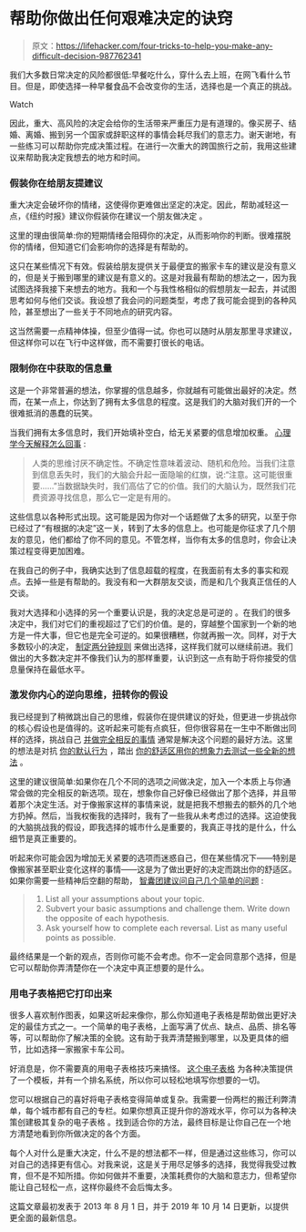 # 帮助你做出任何艰难决定的诀窍

> 原文：<https://lifehacker.com/four-tricks-to-help-you-make-any-difficult-decision-987762341>

我们大多数日常决定的风险都很低:早餐吃什么，穿什么去上班，在网飞看什么节目。但是，即使选择一种早餐食品不会改变你的生活，选择也是一个真正的挑战。

Watch

因此，重大、高风险的决定会给你的生活带来严重压力是有道理的。像买房子、结婚、离婚、搬到另一个国家或辞职这样的事情会耗尽我们的意志力。谢天谢地，有一些练习可以帮助你完成决策过程。在进行一次重大的跨国旅行之前，我用这些建议来帮助我决定我想去的地方和时间。

### **假装你在给朋友提建议**

重大决定会破坏你的情绪，这使得你更难做出坚定的决定。因此，帮助减轻这一点，《纽约时报》建议你假装你在建议一个朋友做决定 。

这里的理由很简单:你的短期情绪会阻碍你的决定，从而影响你的判断。很难摆脱你的情绪，但知道它们会影响你的选择是有帮助的。

这只在某些情况下有效。假装给朋友提供关于最便宜的搬家卡车的建议是没有意义的，但是关于搬到哪里的建议是有意义的。这是对我最有帮助的想法之一，因为我试图选择我接下来想去的地方。我和一个与我性格相似的假想朋友一起去，并试图思考如何与他们交谈。我设想了我会问的问题类型，考虑了我可能会提到的各种风险，甚至想出了一些关于不同地点的研究内容。

这当然需要一点精神体操，但至少值得一试。你也可以随时从朋友那里寻求建议，但这样你可以在飞行中这样做，而不需要打很长的电话。

### **限制你在**中获取的信息量

这是一个非常普遍的想法，你掌握的信息越多，你就越有可能做出最好的决定。然而，在某一点上，你达到了拥有太多信息的程度。这是我们的大脑对我们开的一个很难抵消的愚蠢的玩笑。

当我们拥有太多信息时，我们开始填补空白，给无关紧要的信息增加权重。 [心理学今天解释怎么回事](http://www.psychologytoday.com/blog/glue/201212/why-too-much-data-disables-your-decision-making) :

> 人类的思维讨厌不确定性。不确定性意味着波动、随机和危险。当我们注意到信息丢失时，我们的大脑会升起一面隐喻的红旗，说:“注意。这可能很重要……”当数据缺失时，我们高估了它的价值。我们的大脑认为，既然我们花费资源寻找信息，那么它一定是有用的。

这些信息以各种形式出现。这可能是因为你对一个话题做了太多的研究，以至于你已经过了“有根据的决定”这一关，转到了太多的信息上。也可能是你征求了几个朋友的意见，他们都给了你不同的意见。不管怎样，当你有太多的信息时，你会让决策过程变得更加困难。

在我自己的例子中，我确实达到了信息超载的程度，在我面前有太多的事实和观点。去掉一些是有帮助的。我没有和一大群朋友交谈，而是和几个我真正信任的人交谈。

我对大选择和小选择的另一个重要认识是，我的决定总是可逆的 。在我们的很多决定中，我们对它们的重视超过了它们的价值。是的，穿越整个国家到一个新的地方是一件大事，但它也是完全可逆的。如果很糟糕，你就再搬一次。同样，对于大多数较小的决定， [制定两分钟规则](http://lifehacker.com/make-tough-decisions-and-move-on-with-the-two-minute-ru-615962167) 来做出选择，这样我们就可以继续前进。我们做出的大多数决定并不像我们认为的那样重要，认识到这一点有助于将你接受的信息量保持在最低水平。

### **激发你内心的逆向思维，扭转你的假设**

我已经提到了稍微跳出自己的思维，假装你在提供建议的好处，但更进一步挑战你的核心假设也是值得的。这听起来可能有点疯狂，但你很容易在一生中不断做出同样的选择，挑战自己 [并做完全相反的事情](http://lifehacker.com/the-costanza-principle-better-decisions-through-your-i-5920188) 通常是解决这个问题的最好方法。这里的想法是对抗 [你的默认行为](http://lifehacker.com/confront-your-biases-to-see-the-world-from-another-poin-508303712) ，踏出 [你的舒适区](http://lifehacker.com/the-science-of-breaking-out-of-your-comfort-zone-and-w-656426705)[用你的想象力去测试一些全新的想法](https://lifehacker.com/reality-test-your-ideas-by-pretending-theyre-stupid-to-5728122) 。

这里的建议很简单:如果你在几个不同的选项之间做决定，加入一个本质上与你通常会做的完全相反的新选项。现在，想象你自己好像已经做出了那个选择，并且带着那个决定生活。对于像搬家这样的事情来说，就是把我不想搬去的额外的几个地方扔掉。然后，当我权衡我的选择时，我有了一些我从未考虑过的选择。这迫使我的大脑挑战我的假设，即我选择的城市什么是重要的，我真正寻找的是什么，什么细节是真正重要的。

听起来你可能会因为增加无关紧要的选项而迷惑自己，但在某些情况下——特别是像搬家甚至职业变化这样的事情——这是为了做出更好的决定而跳出你的舒适区。如果你需要一些精神后空翻的帮助， [智囊团建议问自己几个简单的问题](https://thinkjarcollective.com/tools/reversing-assumptions-technique/) :

> 1.  List all your assumptions about your topic.
> 2.  Subvert your basic assumptions and challenge them. Write down the opposite of each hypothesis.
> 3.  Ask yourself how to complete each reversal. List as many useful points as possible.

最终结果是一个新的观点，否则你可能不会考虑。你不一定会同意那个选择，但是它可以帮助你弄清楚你在一个决定中真正想要的是什么。

### **用电子表格把它打印出来**

很多人喜欢制作图表，如果这听起来像你，那么你知道电子表格是帮助做出更好决定的最佳方式之一。一个简单的电子表格，上面写满了优点、缺点、品质、排名等等，可以帮助你了解决策的全貌。这有助于我弄清楚搬到哪里，以及更具体的细节，比如选择一家搬家卡车公司。

好消息是，你不需要真的用电子表格技巧来搞怪。 [这个电子表格](https://lifehacker.com/make-better-quality-decisions-with-the-help-of-this-spr-5879173) 为各种决策提供了一个模板，并有一个排名系统，所以你可以轻松地填写你想要的一切。

您可以根据自己的喜好将电子表格变得简单或复杂。我需要一份两栏的搬迁利弊清单，每个城市都有自己的专栏。如果你想真正提升你的游戏水平，你可以为各种决策创建极其复杂的电子表格 。找到适合你的方法，最终目标是让你自己在一个地方清楚地看到你所做决定的各个方面。

每个人对什么是重大决定，什么不是的想法都不一样，但是通过这些练习，你可以对自己的选择更有信心。对我来说，这是关于用尽足够多的选择，我觉得我受过教育，但不是不知所措。你如何做并不重要，决策耗费你的大脑和意志力，但希望你能让自己轻松一点，这样你最终不会后悔太多。

这篇文章最初发表于 2013 年 8 月 1 日，并于 2019 年 10 月 14 日更新，以提供更全面的最新信息。
